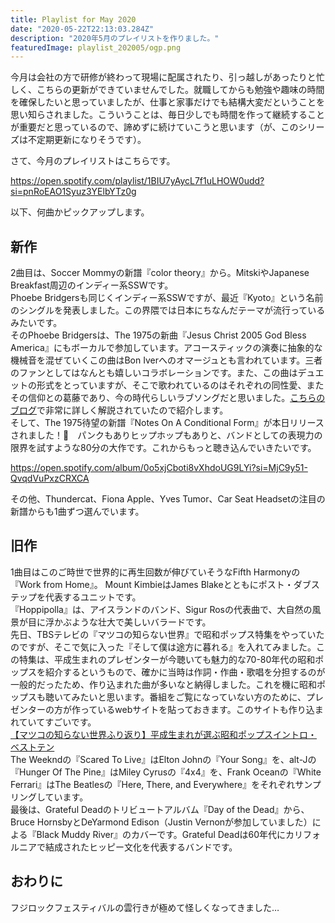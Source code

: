 ```yaml
---
title: Playlist for May 2020
date: "2020-05-22T22:13:03.284Z"
description: "2020年5月のプレイリストを作りました。"
featuredImage: playlist_202005/ogp.png
---
```


今月は会社の方で研修が終わって現場に配属されたり、引っ越しがあったりと忙しく、こちらの更新ができていませんでした。就職してからも勉強や趣味の時間を確保したいと思っていましたが、仕事と家事だけでも結構大変だということを思い知らされました。こういうことは、毎日少しでも時間を作って継続することが重要だと思っているので、諦めずに続けていこうと思います（が、このシリーズは不定期更新になりそうです）。

さて、今月のプレイリストはこちらです。

https://open.spotify.com/playlist/1BIU7yAycL7f1uLHOW0udd?si=pnRoEAO1Syuz3YElbYTz0g

以下、何曲かピックアップします。

## 新作
2曲目は、Soccer Mommyの新譜『color theory』から。MitskiやJapanese Breakfast周辺のインディー系SSWです。  
Phoebe Bridgersも同じくインディー系SSWですが、最近『Kyoto』という名前のシングルを発表しました。この界隈では日本にちなんだテーマが流行っているみたいです。  
そのPhoebe Bridgersは、The 1975の新曲『Jesus Christ 2005 God Bless America』にもボーカルで参加しています。アコースティックの演奏に抽象的な機械音を混ぜていくこの曲はBon Iverへのオマージュとも言われています。三者のファンとしてはなんとも嬉しいコラボレーションです。また、この曲はデュエットの形式をとっていますが、そこで歌われているのはそれぞれの同性愛、またその信仰との葛藤であり、今の時代らしいラブソングだと思いました。[こちらのブログ](https://yamapip.hatenablog.com/entry/2020/04/03/The_1975%E3%80%8CJesus_Christ_2005_God_Bless_America%E3%80%8D%E6%AD%8C%E8%A9%9E%E5%92%8C%E8%A8%B3%E3%83%BB%E8%A7%A3%E9%87%88)で非常に詳しく解説されていたので紹介します。   
そして、The 1975待望の新譜『Notes On A Conditional Form』が本日リリースされました！🎉　パンクもありヒップホップもありと、バンドとしての表現力の限界を試すような80分の大作です。これからもっと聴き込んでいきたいです。

https://open.spotify.com/album/0o5xjCboti8vXhdoUG9LYi?si=MjC9y51-QvqdVuPxzCRXCA

その他、Thundercat、Fiona Apple、Yves Tumor、Car Seat Headsetの注目の新譜からも1曲ずつ選んでいます。


## 旧作
1曲目はこのご時世で世界的に再生回数が伸びていそうなFifth Harmonyの『Work from Home』。
Mount KimbieはJames Blakeとともにポスト・ダブステップを代表するユニットです。  
『Hoppipolla』は、アイスランドのバンド、Sigur Rosの代表曲で、大自然の風景が目に浮かぶような壮大で美しいバラードです。  
先日、TBSテレビの『マツコの知らない世界』で昭和ポップス特集をやっていたのですが、そこで気に入った『そして僕は途方に暮れる』を入れてみました。この特集は、平成生まれのプレゼンターが今聴いても魅力的な70-80年代の昭和ポップスを紹介するというもので、確かに当時は作詞・作曲・歌唱を分担するのが一般的だったため、作り込まれた曲が多いなと納得しました。これを機に昭和ポップスも聴いてみたいと思います。番組をご覧になっていない方のために、プレゼンターの方が作っているwebサイトを貼っておきます。このサイトも作り込まれていてすごいです。  
[【マツコの知らない世界ふり返り】平成生まれが選ぶ昭和ポップスイントロ・ベストテン](https://syowa-suki.com/feature/matsuko-intro-10/)  
The Weekndの『Scared To Live』はElton Johnの『Your Song』を、alt-Jの『Hunger Of The Pine』はMiley Cyrusの『4x4』を、Frank Oceanの『White Ferrari』はThe Beatlesの『Here, There, and Everywhere』をそれぞれサンプリングしています。  
最後は、Grateful Deadのトリビュートアルバム『Day of the Dead』から、Bruce HornsbyとDeYarmond Edison（Justin Vernonが参加していました）による『Black Muddy River』のカバーです。Grateful Deadは60年代にカリフォルニアで結成されたヒッピー文化を代表するバンドです。

## おわりに
フジロックフェスティバルの雲行きが極めて怪しくなってきました…